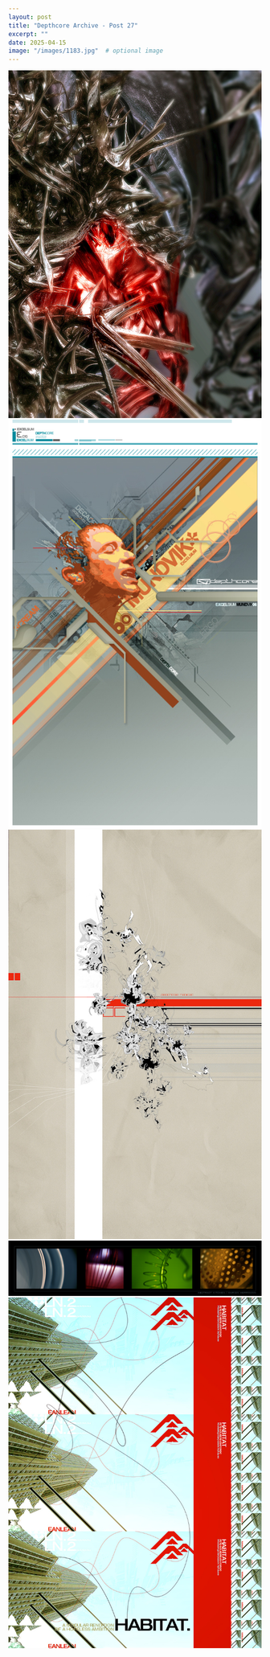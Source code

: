 ```yaml
---
layout: post
title: "Depthcore Archive - Post 27"
excerpt: ""
date: 2025-04-15
image: "/images/1183.jpg"  # optional image
---
```


<img src="/images/1183.jpg">
<img src="/images/1184.jpg" alt="1184.jpg"/>
<img src="/images/1185.jpg" alt="1185.jpg"/>
<img src="/images/1186.jpg" alt="1186.jpg"/>
<img src="/images/1189.jpg" alt="1189.jpg"/>
